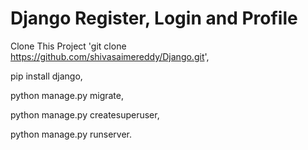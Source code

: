 # Django Register, Login and Profile

Clone This Project 'git clone https://github.com/shivasaimereddy/Django.git', 

pip install django, 

python manage.py migrate, 

python manage.py createsuperuser, 

python manage.py runserver.

